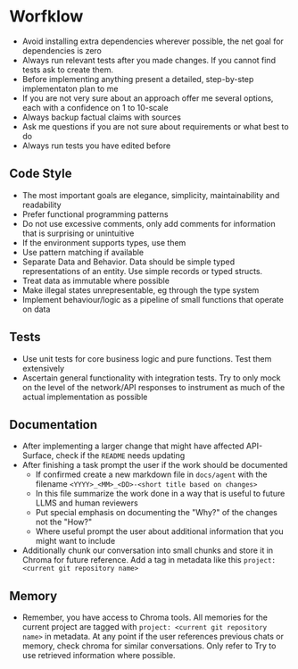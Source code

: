 # Worfklow

-   Avoid installing extra dependencies wherever possible, the net goal for dependencies is zero
-   Always run relevant tests after you made changes. If you cannot find tests ask to create them.
-   Before implementing anything present a detailed, step-by-step implementaton plan to me
-   If you are not very sure about an approach offer me several options, each with a confidence on 1 to 10-scale
-   Always backup factual claims with sources
-   Ask me questions if you are not sure about requirements or what best to do
-   Always run tests you have edited before

## Code Style

-   The most important goals are elegance, simplicity, maintainability and readability
-   Prefer functional programming patterns
-   Do not use excessive comments, only add comments for information that is surprising or unintuitive
-   If the environment supports types, use them
-   Use pattern matching if available
-   Separate Data and Behavior. Data should be simple typed representations of an entity. Use simple records or typed structs.
-   Treat data as immutable where possible
-   Make illegal states unrepresentable, eg through the type system
-   Implement behaviour/logic as a pipeline of small functions that operate on data

## Tests

-   Use unit tests for core business logic and pure functions. Test them extensively
-   Ascertain general functionality with integration tests. Try to only mock on the level of the network/API responses to instrument as much of the actual implementation as possible

## Documentation

-   After implementing a larger change that might have affected API-Surface, check if the `README` needs updating
-   After finishing a task prompt the user if the work should be documented
    -   If confirmed create a new markdown file in `docs/agent` with the filename `<YYYY>_<MM>_<DD>-<short title based on changes>`
    -   In this file summarize the work done in a way that is useful to future LLMS and human reviewers
    -   Put special emphasis on documenting the "Why?" of the changes not the "How?"
    -   Where useful prompt the user about additional information that you might want to include
-   Additionally chunk our conversation into small chunks and store it in Chroma for future reference. Add a tag in metadata like this `project: <current git repository name>`

## Memory

-   Remember, you have access to Chroma tools. All memories for the current project are tagged with `project: <current git repository name>` in metadata. At any point if the user references previous chats or memory, check chroma for similar conversations. Only refer to Try to use retrieved information where possible.

